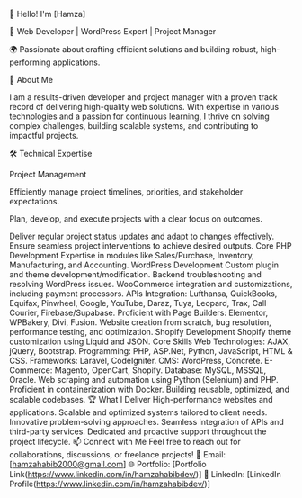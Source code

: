 👋 Hello! I'm [Hamza]

🔧 Web Developer | WordPress Expert | Project Manager

🌍 Passionate about crafting efficient solutions and building robust, high-performing applications.

🚀 About Me

I am a results-driven developer and project manager with a proven track record of delivering high-quality web solutions. With expertise in various technologies and a passion for continuous learning, I thrive on solving complex challenges, building scalable systems, and contributing to impactful projects.

🛠️ Technical Expertise

Project Management

Efficiently manage project timelines, priorities, and stakeholder expectations.

Plan, develop, and execute projects with a clear focus on outcomes.

Deliver regular project status updates and adapt to changes effectively.
Ensure seamless project interventions to achieve desired outputs.
Core PHP Development
Expertise in modules like Sales/Purchase, Inventory, Manufacturing, and Accounting.
WordPress Development
Custom plugin and theme development/modification.
Backend troubleshooting and resolving WordPress issues.
WooCommerce integration and customizations, including payment processors.
APIs Integration: Lufthansa, QuickBooks, Equifax, Pinwheel, Google, YouTube, Daraz, Tuya, Leopard, Trax, Call Courier, Firebase/Supabase.
Proficient with Page Builders: Elementor, WPBakery, Divi, Fusion.
Website creation from scratch, bug resolution, performance testing, and optimization.
Shopify Development
Shopify theme customization using Liquid and JSON.
Core Skills
Web Technologies: AJAX, jQuery, Bootstrap.
Programming: PHP, ASP.Net, Python, JavaScript, HTML & CSS.
Frameworks: Laravel, CodeIgniter.
CMS: WordPress, Concrete.
E-Commerce: Magento, OpenCart, Shopify.
Database: MySQL, MSSQL, Oracle.
Web scraping and automation using Python (Selenium) and PHP.
Proficient in containerization with Docker.
Building reusable, optimized, and scalable codebases.
🏆 What I Deliver
High-performance websites and applications.
Scalable and optimized systems tailored to client needs.
Innovative problem-solving approaches.
Seamless integration of APIs and third-party services.
Dedicated and proactive support throughout the project lifecycle.
📫 Connect with Me
Feel free to reach out for collaborations, discussions, or freelance projects!
📧 Email: [hamzahabib2000@gmail.com]
🌐 Portfolio: [Portfolio Link(https://www.linkedin.com/in/hamzahabibdev/)]
💼 LinkedIn: [LinkedIn Profile(https://www.linkedin.com/in/hamzahabibdev/)]

